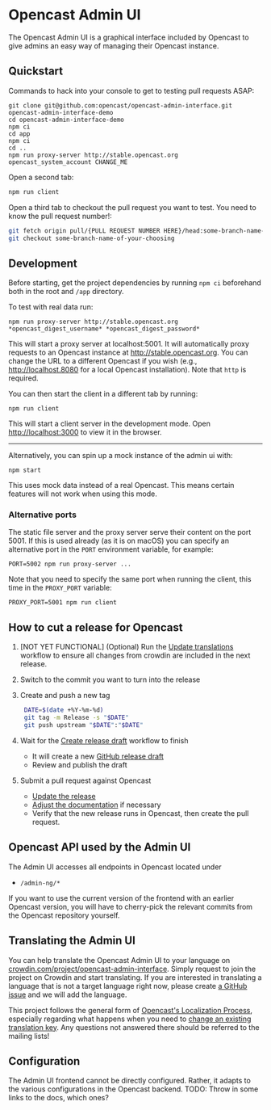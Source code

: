 Opencast Admin UI
=====================

The Opencast Admin UI is a graphical interface included by Opencast to give
admins an easy way of managing their Opencast instance.

Quickstart
----------

Commands to hack into your console to get to testing pull requests ASAP:

```console
git clone git@github.com:opencast/opencast-admin-interface.git opencast-admin-interface-demo
cd opencast-admin-interface-demo
npm ci
cd app
npm ci
cd ..
npm run proxy-server http://stable.opencast.org opencast_system_account CHANGE_ME
```

Open a second tab:

```bash
npm run client
```

Open a third tab to checkout the pull request you want to test. You need to know the pull request number!:

```bash
git fetch origin pull/{PULL REQUEST NUMBER HERE}/head:some-branch-name-of-your-choosing
git checkout some-branch-name-of-your-choosing
```

Development
-------

Before starting, get the project dependencies by running  `npm ci` beforehand both in the root and `/app` directory.

To test with real data run:

```shell
npm run proxy-server http://stable.opencast.org *opencast_digest_username* *opencast_digest_password*
```

This will start a proxy server at localhost:5001. It will automatically proxy
requests to an Opencast instance at http://stable.opencast.org. You can change the URL to a different Opencast if you wish (e.g., http://localhost.8080 for
a local Opencast installation). Note that `http` is required.

You can then start the client in a different tab by running:

```shell
npm run client
```

This will start a client server in the development mode.
Open [http://localhost:3000](localhost:3000) to view it in the browser.

--------

Alternatively, you can spin up a mock instance of the admin ui with:

```shell
npm start
```

This uses mock data instead of a real Opencast. This means certain features will
not work when using this mode.

### Alternative ports

The static file server and the proxy server serve their content
on the port 5001. If this is used already (as it is on macOS)
you can specify an alternative port in the `PORT` environment variable,
for example:

    PORT=5002 npm run proxy-server ...

Note that you need to specify the same port when running the client,
this time in the `PROXY_PORT` variable:

    PROXY_PORT=5001 npm run client

How to cut a release for Opencast
---------------------------------

1. [NOT YET FUNCTIONAL] (Optional) Run the [Update translations](https://github.com/opencast/opencast-admin-interface/actions/workflows/update-translations.yml/actions/workflows/update-translations.yml) workflow to ensure all changes from crowdin are included in the next release.
1. Switch to the commit you want to turn into the release
1. Create and push a new tag

   ```bash
    DATE=$(date +%Y-%m-%d)
    git tag -m Release -s "$DATE"
    git push upstream "$DATE":"$DATE"
   ```

1. Wait for the [Create release draft](https://github.com/opencast/opencast-admin-interface/actions/workflows/create-release.yml)
   workflow to finish
    - It will create a new [GitHub release draft](https://github.com/opencast/opencast-admin-interface/releases)
    - Review and publish the draft
1. Submit a pull request against Opencast
    - [Update the release](https://github.com/opencast/opencast/blob/b2bea8822b95b8692bb5bbbdf75c9931c2b7298a/modules/admin-ui-interface/pom.xml#L16-L17)
    - [Adjust the documentation](https://github.com/opencast/opencast/blob/b2bea8822b95b8692bb5bbbdf75c9931c2b7298a/docs/guides/admin/docs/modules/admin-ui.md)
      if necessary
    - Verify that the new release runs in Opencast, then create the pull request.

Opencast API used by the Admin UI
-------------

The Admin UI accesses all endpoints in Opencast located under

* `/admin-ng/*`

If you want to use the current version of the frontend with an earlier Opencast
version, you will have to cherry-pick the relevant commits from the Opencast
repository yourself.

Translating the Admin UI
-------------

You can help translate the Opencast Admin UI to your language on [crowdin.com/project/opencast-admin-interface](https://crowdin.com/project/opencast-admin-interface). Simply request to join the project on Crowdin and start translating. If you are interested in translating a language that is not a target language right now, please create [a GitHub issue](https://github.com/opencast/opencast-admin-interface/issues) and we will add the language.

This project follows the general form of [Opencast's Localization Process](https://docs.opencast.org/develop/developer/#participate/localization/), especially regarding what happens when you need to [change an existing translation key](https://docs.opencast.org/develop/developer/#participate/localization/#i-need-to-update-the-wording-of-the-source-translation-what-happens).  Any questions not answered there should be referred to the mailing lists!

Configuration
-------------

The Admin UI frontend cannot be directly configured. Rather, it adapts to the
various configurations in the Opencast backend. TODO: Throw in some links to the
docs, which ones?
